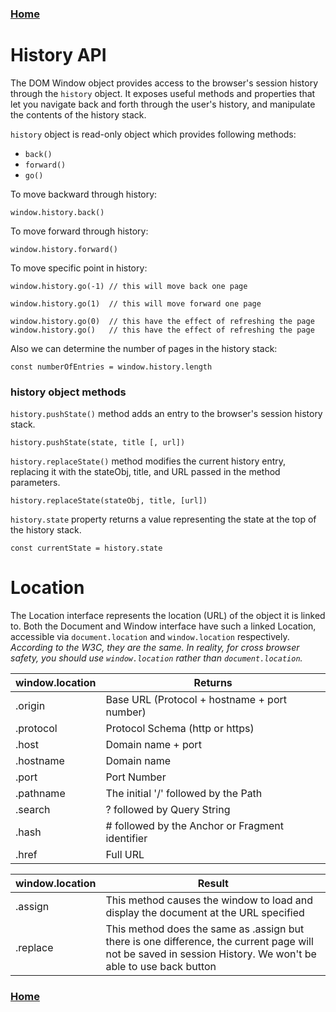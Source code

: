 ### [Home](https://sergeyisakhanyan.github.io/fg-docs)

# History API

The DOM Window object provides access to the browser's session history through the `history` object.
It exposes useful methods and properties that let you navigate back and forth through the user's history, and manipulate the contents of the history stack.

`history` object is read-only object which provides following methods:

- `back()`
- `forward()`
- `go()`

To move backward through history:

```
window.history.back()
```

To move forward through history:

```
window.history.forward()
```

To move specific point in history:

```
window.history.go(-1) // this will move back one page

window.history.go(1)  // this will move forward one page

window.history.go(0)  // this have the effect of refreshing the page
window.history.go()   // this have the effect of refreshing the page
```

Also we can determine the number of pages in the history stack:

```
const numberOfEntries = window.history.length
```

### history object methods

`history.pushState()` method adds an entry to the browser's session history stack.
```
history.pushState(state, title [, url])
```

`history.replaceState()` method modifies the current history entry, replacing it with the stateObj, title, and URL passed in the method parameters.
```
history.replaceState(stateObj, title, [url])
```

`history.state` property returns a value representing the state at the top of the history stack.
```
const currentState = history.state
```


# Location

The Location interface represents the location (URL) of the object it is linked to.
Both the Document and Window interface have such a linked Location, accessible via `document.location` and `window.location` respectively.
*According to the W3C, they are the same. In reality, for cross browser safety, you should use `window.location` rather than `document.location`.*

| window.location 	| Returns                                         	|
|-----------------	|-------------------------------------------------	|
| .origin         	| Base URL (Protocol + hostname + port number)    	|
| .protocol       	| Protocol Schema (http or https)                 	|
| .host           	| Domain name + port                              	|
| .hostname       	| Domain name                                     	|
| .port           	| Port Number                                     	|
| .pathname       	| The initial '/' followed by the Path            	|
| .search         	| ? followed by Query String                      	|
| .hash           	| # followed by the Anchor or Fragment identifier 	|
| .href           	| Full URL                                        	|

| window.location 	| Result                                          	|
|-----------------	|-------------------------------------------------	|
| .assign         	| This method causes the window to load and display the document at the URL specified |
| .replace          | This method does the same as .assign but there is one difference, the current page will not be saved in session History. We won't be able to use back button |


### [Home](https://sergeyisakhanyan.github.io/fg-docs)
